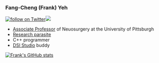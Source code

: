 ### Fang-Cheng (Frank) Yeh
<a href="https://twitter.com/intent/follow?screen_name=FangChengYeh"><img src="https://img.shields.io/twitter/follow/FangChengYeh?style=social&logo=twitter" alt="follow on Twitter"></a><a href="https://www.youtube.com/c/FrankYeh"><img src="https://img.shields.io/youtube/channel/subscribers/UCN6gohY_zeBpK6SwJ7hnz1Q?style=social"></a>

- [Associate Professor](https://www.neurosurgery.pitt.edu/people/fang-cheng-yeh) of Neuosurgery at the University of Pittsburgh
- [Research parasite](https://scholar.google.com/citations?user=QdfsoJ4AAAAJ&hl=en)
- C++ programmer
- [DSI Studio](http://dsi-studio.labsolver.org) buddy 

[![Frank's GitHub stats](https://github-readme-stats.vercel.app/api?username=frankyeh)](https://github.com/anuraghazra/github-readme-stats)
